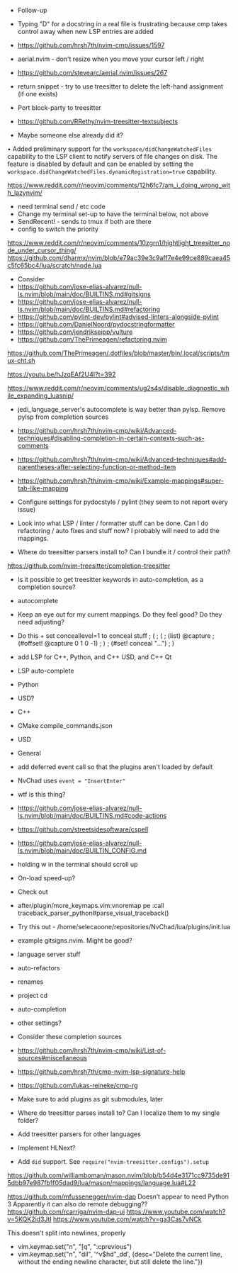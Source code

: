 - Follow-up
 - Typing "D" for a docstring in a real file is frustrating because cmp takes control away when new  LSP entries are added
  - https://github.com/hrsh7th/nvim-cmp/issues/1597
 - aerial.nvim - don't resize when you move your cursor left / right
  - https://github.com/stevearc/aerial.nvim/issues/267


- return snippet - try to use treesitter to delete the left-hand assignment (if one exists)


- Port block-party to treesitter
 - https://github.com/RRethy/nvim-treesitter-textsubjects
  - Maybe someone else already did it?


• Added preliminary support for the `workspace/didChangeWatchedFiles` capability
  to the LSP client to notify servers of file changes on disk. The feature is
  disabled by default and can be enabled by setting the
  `workspace.didChangeWatchedFiles.dynamicRegistration=true` capability.

https://www.reddit.com/r/neovim/comments/12h6fc7/am_i_doing_wrong_with_lazynvim/


- need terminal send / etc code
 - Change my terminal set-up to have the terminal below, not above
  - SendRecent! - sends to tmux if both are there
   - config to switch the priority


https://www.reddit.com/r/neovim/comments/10zgrn1/hightlight_treesitter_node_under_cursor_thing/
https://github.com/dharmx/nvim/blob/e79ac39e3c9aff7e4e99ce889caea45c5fc65bc4/lua/scratch/node.lua

- Consider
 - https://github.com/jose-elias-alvarez/null-ls.nvim/blob/main/doc/BUILTINS.md#gitsigns
 - https://github.com/jose-elias-alvarez/null-ls.nvim/blob/main/doc/BUILTINS.md#refactoring
 - https://github.com/pylint-dev/pylint#advised-linters-alongside-pylint
 - https://github.com/DanielNoord/pydocstringformatter
 - https://github.com/jendrikseipp/vulture
 - https://github.com/ThePrimeagen/refactoring.nvim

https://github.com/ThePrimeagen/.dotfiles/blob/master/bin/.local/scripts/tmux-cht.sh

https://youtu.be/hJzqEAf2U4I?t=392

https://www.reddit.com/r/neovim/comments/ug2s4s/disable_diagnostic_while_expanding_luasnip/

- jedi_language_server's autocomplete is way better than pylsp. Remove pylsp from completion sources

- https://github.com/hrsh7th/nvim-cmp/wiki/Advanced-techniques#disabling-completion-in-certain-contexts-such-as-comments
- https://github.com/hrsh7th/nvim-cmp/wiki/Advanced-techniques#add-parentheses-after-selecting-function-or-method-item
- https://github.com/hrsh7th/nvim-cmp/wiki/Example-mappings#super-tab-like-mapping

- Configure settings for pydocstyle / pylint (they seem to not report every issue)

- Look into what LSP / linter / formatter stuff can be done. Can I do refactoring / auto
fixes and stuff now? I probably will need to add the mappings.

- Where do treesitter parsers install to? Can I bundle it / control their path?

https://github.com/nvim-treesitter/completion-treesitter
 - Is it possible to get treesitter keywords in auto-completion, as a completion source?

- autocomplete
 - Keep an eye out for my current mappings. Do they feel good? Do they need adjusting?







- Do this + set conceallevel=1 to conceal stuff
; (
;    (
;       (list) @capture
;       (#offset! @capture 0 1 0 -1)
;    )
;    (#set! conceal "…")
; )

- add LSP for C++, Python, and C++ USD, and C++ Qt
 - LSP auto-complete
 - Python
  - USD?
 - C++
  - CMake compile_commands.json
  - USD
  - General
 - add deferred event call so that the plugins aren't loaded by default
  - NvChad uses ``event = "InsertEnter"``

- wtf is this thing?
 - https://github.com/jose-elias-alvarez/null-ls.nvim/blob/main/doc/BUILTINS.md#code-actions
 - https://github.com/streetsidesoftware/cspell
 - https://github.com/jose-elias-alvarez/null-ls.nvim/blob/main/doc/BUILTIN_CONFIG.md


- holding w in the terminal should scroll up
- On-load speed-up?
- Check out
 - after/plugin/more_keymaps.vim:vnoremap <silent> <leader>pe :<C-U>call traceback_parser_python#parse_visual_traceback()<CR>
- Try this out - /home/selecaoone/repositories/NvChad/lua/plugins/init.lua
 - example gitsigns.nvim. Might be good?

- language server stuff
 - auto-refactors
 - renames
 - project cd
 - auto-completion
 - other settings?

- Consider these completion sources
 - https://github.com/hrsh7th/nvim-cmp/wiki/List-of-sources#miscellaneous
 - https://github.com/hrsh7th/cmp-nvim-lsp-signature-help
 - https://github.com/lukas-reineke/cmp-rg

- Make sure to add plugins as git submodules, later

- Where do treesitter parses install to? Can I localize them to my single folder?
- Add treesitter parsers for other languages

- Implement HLNext?

- Add ``did`` support. See ``require("nvim-treesitter.configs").setup``


https://github.com/williamboman/mason.nvim/blob/b54d4e3171cc9735de915dbb97e987fb1f05dad9/lua/mason/mappings/language.lua#L22


https://github.com/mfussenegger/nvim-dap
Doesn’t appear to need Python 3
Apparently it can also do remote debugging??
https://github.com/rcarriga/nvim-dap-ui
https://www.youtube.com/watch?v=5KQK2id3JtI
https://www.youtube.com/watch?v=ga3Cas7vNCk

This doesn't split into newlines, properly
- vim.keymap.set("n", "[q", ":cprevious<CR>")
- vim.keymap.set("n", "<leader>dil", '^v$hd"_dd', {desc="Delete the current line, without the ending newline character, but still delete the line."})

